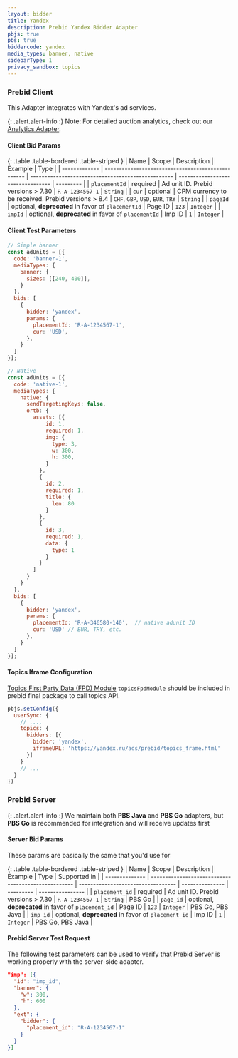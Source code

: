 ```yaml
---
layout: bidder
title: Yandex
description: Prebid Yandex Bidder Adapter
pbjs: true
pbs: true
biddercode: yandex
media_types: banner, native
sidebarType: 1
privacy_sandbox: topics
---
```


### Prebid Client

This Adapter integrates with Yandex's ad services.

{: .alert.alert-info :}
Note: For detailed auction analytics, check out our [Analytics Adapter](https://docs.prebid.org/dev-docs/analytics/yandex.html).

#### Client Bid Params

{: .table .table-bordered .table-striped }
| Name          | Scope                                              | Description                                        | Example                           | Type      |
| ------------- | -------------------------------------------------- | -------------------------------------------------- | --------------------------------- | --------- |
| `placementId` | required                                           | Ad unit ID. Prebid versions > 7.30                 | `R-A-1234567-1`                   | `String`  |
| `cur`         | optional                                           | CPM currency to be received. Prebid versions > 8.4 | `CHF`, `GBP`, `USD`, `EUR`, `TRY` | `String`  |
| `pageId`      | optional, **deprecated** in favor of `placementId` | Page ID                                            | `123`                             | `Integer` |
| `impId`       | optional, **deprecated** in favor of `placementId` | Imp ID                                             | `1`                               | `Integer` |

#### Client Test Parameters

```js
// Simple banner
const adUnits = [{
  code: 'banner-1',
  mediaTypes: {
    banner: {
      sizes: [[240, 400]],
    }
  },
  bids: [
    {
      bidder: 'yandex',
      params: {
        placementId: 'R-A-1234567-1',
        cur: 'USD',
      },
    }
  ]
}];

// Native
const adUnits = [{
  code: 'native-1',
  mediaTypes: {
    native: {
      sendTargetingKeys: false,
      ortb: {
        assets: [{
            id: 1,
            required: 1,
            img: {
              type: 3,
              w: 300,
              h: 300,
            }
          },
          {
            id: 2,
            required: 1,
            title: {
              len: 80
            }
          },
          {
            id: 3,
            required: 1,
            data: {
              type: 1
            }
          }
        ]
      }
    }
  },
  bids: [
    {
      bidder: 'yandex',
      params: {
        placementId: 'R-A-346580-140',  // native adunit ID
        cur: 'USD' // EUR, TRY, etc.
      },
    }
  ]
}];
```

#### Topics Iframe Configuration

[Topics First Party Data (FPD) Module](/dev-docs/modules/topicsFpdModule.html) `topicsFpdModule` should be included in prebid final package to call topics API.

```js
pbjs.setConfig({
  userSync: {
    // ...,
    topics: {
      bidders: [{
        bidder: 'yandex',
        iframeURL: 'https://yandex.ru/ads/prebid/topics_frame.html'
      }]
    }
    // ...
  }
})
```

### Prebid Server

{: .alert.alert-info :}
We maintain both **PBS Java** and **PBS Go** adapters, but **PBS Go** is recommended for integration and will receive updates first

#### Server Bid Params

These params are basically the same that you'd use for 

{: .table .table-bordered .table-striped }
| Name           | Scope                                               | Description                        | Example         | Type      | Supported in     |
| -------------- | --------------------------------------------------- | ---------------------------------- | --------------- | --------- | ---------------- |
| `placement_id` | required                                            | Ad unit ID. Prebid versions > 7.30 | `R-A-1234567-1` | `String`  | PBS Go           |
| `page_id`      | optional, **deprecated** in favor of `placement_id` | Page ID                            | `123`           | `Integer` | PBS Go, PBS Java |
| `imp_id`       | optional, **deprecated** in favor of `placement_id` | Imp ID                             | `1`             | `Integer` | PBS Go, PBS Java |

#### Prebid Server Test Request

The following test parameters can be used to verify that Prebid Server is working properly with the
server-side adapter.

```json
"imp": [{
  "id": "imp_id",
  "banner": {
    "w": 300,
    "h": 600
  },
  "ext": {
    "bidder": {
      "placement_id": "R-A-1234567-1"
    }
  }
}]
```
